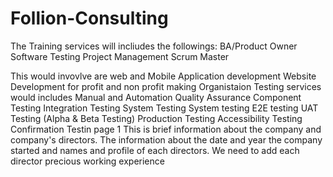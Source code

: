 # Follion-Consulting

The Training services will incliudes the followings:
BA/Product Owner
Software Testing
Project Management
Scrum Master

This would invovlve are web and Mobile Application development
Website Development for profit and non profit making Organistaion
Testing services would includes Manual and Automation 
Quality Assurance
Component Testing
Integration Testing
System Testing
System testing
E2E testing
UAT Testing (Alpha & Beta Testing)
Production Testing 
Accessibility Testing
Confirmation Testin
page 1 
This is brief information about the company and company's directors.
The information about the date and year the company started and names and profile of each directors.
We need to add each director precious working experience



